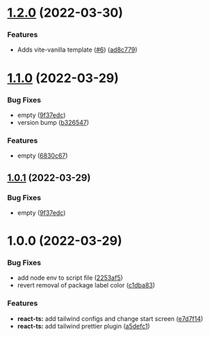 # [1.2.0](https://github.com/Iteam1337/templates/compare/v1.1.0...v1.2.0) (2022-03-30)


### Features

* Adds vite-vanilla template ([#6](https://github.com/Iteam1337/templates/issues/6)) ([ad8c779](https://github.com/Iteam1337/templates/commit/ad8c77955e3387633e442acd59612d5cd3b6d897))

# [1.1.0](https://github.com/Iteam1337/templates/compare/v1.0.0...v1.1.0) (2022-03-29)


### Bug Fixes

* empty ([9f37edc](https://github.com/Iteam1337/templates/commit/9f37edc23c732203c96f2adc6fef623d51c755ab))
* version bump ([b326547](https://github.com/Iteam1337/templates/commit/b32654771b34c4cc294026b23b4fc474f436fe72))


### Features

* empty ([6830c67](https://github.com/Iteam1337/templates/commit/6830c6744c269e538874e9fa717b7194ce1e92dd))

## [1.0.1](https://github.com/Iteam1337/templates/compare/v1.0.0...v1.0.1) (2022-03-29)


### Bug Fixes

* empty ([9f37edc](https://github.com/Iteam1337/templates/commit/9f37edc23c732203c96f2adc6fef623d51c755ab))

# 1.0.0 (2022-03-29)


### Bug Fixes

* add node env to script file ([2253af5](https://github.com/Iteam1337/templates/commit/2253af5b7e6dc321dc2eb412d9dfdbbc66abade0))
* revert removal of package label color ([c1dba83](https://github.com/Iteam1337/templates/commit/c1dba839c437b3a16ebdb0b4098af9d1fb0f39bb))


### Features

* **react-ts:** add tailwind configs and change start screen ([e7d7f14](https://github.com/Iteam1337/templates/commit/e7d7f14ee544d922b3085d36084c2b902a3331b6))
* **react-ts:** add tailwind prettier plugin ([a5defc1](https://github.com/Iteam1337/templates/commit/a5defc16843e9d08c9f8ba760ab683bc38b002fb))
